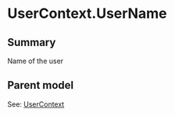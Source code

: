 # UserContext.UserName

## Summary

Name of the user

## Parent model

See: [UserContext](UserContext.md)